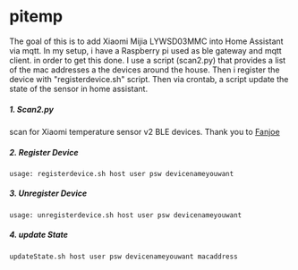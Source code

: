 # pitemp

The goal of this is to add Xiaomi Mijia LYWSD03MMC into Home Assistant via mqtt. In my setup, i have a Raspberry pi used as ble gateway and mqtt client.
in order to get this done. I use a script (scan2.py) that provides a list of the mac addresses a the devices around the house. Then i register the device with "registerdevice.sh" script. Then via crontab, a script update the state of the sensor in home assistant.

##### 1. Scan2.py
scan for Xiaomi temperature sensor v2 BLE devices. Thank you to [Fanjoe](https://www.fanjoe.be/?p=3911) 
  
##### 2. Register Device
`usage: registerdevice.sh host user psw devicenameyouwant`
  
##### 3. Unregister Device
`usage: unregisterdevice.sh host user psw devicenameyouwant`
  
##### 4. update State
`updateState.sh host user psw devicenameyouwant macaddress`
